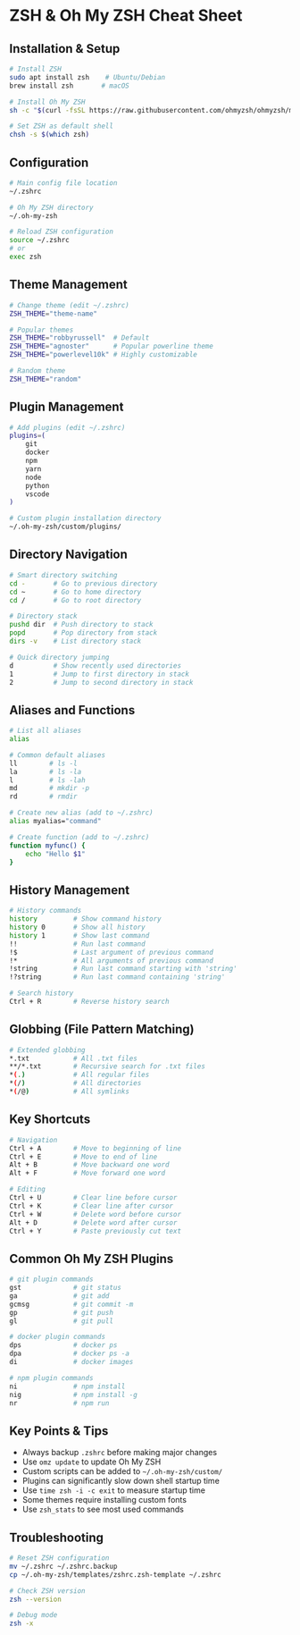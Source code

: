 # ZSH & Oh My ZSH Cheat Sheet

## Installation & Setup
```bash
# Install ZSH
sudo apt install zsh    # Ubuntu/Debian
brew install zsh       # macOS

# Install Oh My ZSH
sh -c "$(curl -fsSL https://raw.githubusercontent.com/ohmyzsh/ohmyzsh/master/tools/install.sh)"

# Set ZSH as default shell
chsh -s $(which zsh)
```

## Configuration
```bash
# Main config file location
~/.zshrc

# Oh My ZSH directory
~/.oh-my-zsh

# Reload ZSH configuration
source ~/.zshrc
# or
exec zsh
```

## Theme Management
```bash
# Change theme (edit ~/.zshrc)
ZSH_THEME="theme-name"

# Popular themes
ZSH_THEME="robbyrussell"  # Default
ZSH_THEME="agnoster"      # Popular powerline theme
ZSH_THEME="powerlevel10k" # Highly customizable

# Random theme
ZSH_THEME="random"
```

## Plugin Management
```bash
# Add plugins (edit ~/.zshrc)
plugins=(
    git
    docker
    npm
    yarn
    node
    python
    vscode
)

# Custom plugin installation directory
~/.oh-my-zsh/custom/plugins/
```

## Directory Navigation
```bash
# Smart directory switching
cd -       # Go to previous directory
cd ~       # Go to home directory
cd /       # Go to root directory

# Directory stack
pushd dir  # Push directory to stack
popd       # Pop directory from stack
dirs -v    # List directory stack

# Quick directory jumping
d          # Show recently used directories
1          # Jump to first directory in stack
2          # Jump to second directory in stack
```

## Aliases and Functions
```bash
# List all aliases
alias

# Common default aliases
ll        # ls -l
la        # ls -la
l         # ls -lah
md        # mkdir -p
rd        # rmdir

# Create new alias (add to ~/.zshrc)
alias myalias="command"

# Create function (add to ~/.zshrc)
function myfunc() {
    echo "Hello $1"
}
```

## History Management
```bash
# History commands
history         # Show command history
history 0       # Show all history
history 1       # Show last command
!!              # Run last command
!$              # Last argument of previous command
!*              # All arguments of previous command
!string         # Run last command starting with 'string'
!?string        # Run last command containing 'string'

# Search history
Ctrl + R        # Reverse history search
```

## Globbing (File Pattern Matching)
```bash
# Extended globbing
*.txt           # All .txt files
**/*.txt        # Recursive search for .txt files
*(.)            # All regular files
*(/)            # All directories
*(/@)           # All symlinks
```

## Key Shortcuts
```bash
# Navigation
Ctrl + A        # Move to beginning of line
Ctrl + E        # Move to end of line
Alt + B         # Move backward one word
Alt + F         # Move forward one word

# Editing
Ctrl + U        # Clear line before cursor
Ctrl + K        # Clear line after cursor
Ctrl + W        # Delete word before cursor
Alt + D         # Delete word after cursor
Ctrl + Y        # Paste previously cut text
```

## Common Oh My ZSH Plugins
```bash
# git plugin commands
gst             # git status
ga              # git add
gcmsg           # git commit -m
gp              # git push
gl              # git pull

# docker plugin commands
dps             # docker ps
dpa             # docker ps -a
di              # docker images

# npm plugin commands
ni              # npm install
nig             # npm install -g
nr              # npm run
```

## Key Points & Tips
- Always backup `.zshrc` before making major changes
- Use `omz update` to update Oh My ZSH
- Custom scripts can be added to `~/.oh-my-zsh/custom/`
- Plugins can significantly slow down shell startup time
- Use `time zsh -i -c exit` to measure startup time
- Some themes require installing custom fonts
- Use `zsh_stats` to see most used commands

## Troubleshooting
```bash
# Reset ZSH configuration
mv ~/.zshrc ~/.zshrc.backup
cp ~/.oh-my-zsh/templates/zshrc.zsh-template ~/.zshrc

# Check ZSH version
zsh --version

# Debug mode
zsh -x
```